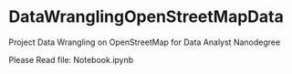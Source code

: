 # DataWranglingOpenStreetMapData
Project Data Wrangling on OpenStreetMap for Data Analyst Nanodegree  

Please Read file: Notebook.ipynb
